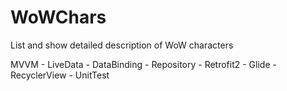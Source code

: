 # WoWChars
List and show detailed description of WoW characters

MVVM - LiveData - DataBinding - Repository - Retrofit2 - Glide - RecyclerView - UnitTest
